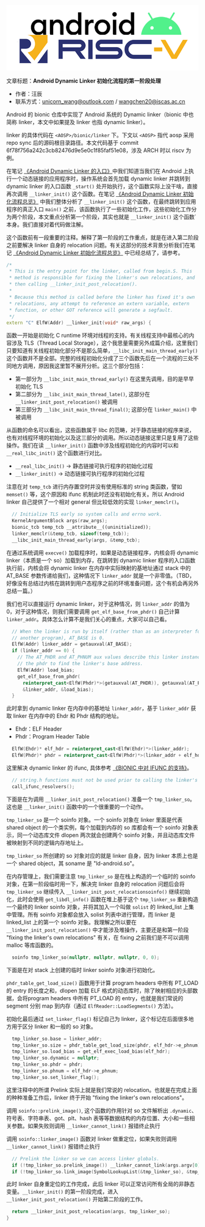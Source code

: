 ![](./diagrams/android-riscv.png)

文章标题：**Android Dynamic Linker 初始化流程的第一阶段处理**

- 作者：汪辰
- 联系方式：<unicorn_wang@outlook.com> / <wangchen20@iscas.ac.cn>

Android 的 bionic 仓库中实现了 Android 系统的 Dynamic linker（bionic 中也简称 linker，本文中如果提及 linker 也指 dynamic linker）。

linker 的具体代码在 `<AOSP>/bionic/linker` 下。下文以 `<AOSP>` 指代 aosp 采用 repo sync 后的源码根目录路径。本文代码基于 commit 6f78f756a242c3cb82476d9e5e0c1f85faf51e08，涉及 ARCH 时以 riscv 为例。

在笔记 [《Android Dynamic Linker 的入口》][1]中我们知道当我们在 Android 上执行一个动态链接的应用程序时，操作系统会首先加载 dynamic linker 并跳转到 dynamic linker 的入口函数 `_start()` 处开始执行，这个函数实际上没干啥，直接再次调用 `__linker_init()` 这个函数。在笔记 [《Android Dynamic Linker 初始化流程总览》][2] 中我们整体分析了 `__linker_init()` 这个函数，在最终跳转到应用程序的真正入口 `main()` 之前，该函数执行了一些初始化工作，这些初始化工作分为两个阶段，本文重点分析第一个阶段，其实也就是 `__linker_init()` 这个函数` 本身。我们直接对着代码做注解。

这个函数前有一段重要的注释。解释了第一阶段的工作重点，就是在进入第二阶段之前要解决 linker 自身的 relocation 问题。有关这部分的技术背景分析我们在笔记 [《Android Dynamic Linker 初始化流程总览》][2] 中已经总结了，请参考。

```cpp
/*
 * This is the entry point for the linker, called from begin.S. This
 * method is responsible for fixing the linker's own relocations, and
 * then calling __linker_init_post_relocation().
 *
 * Because this method is called before the linker has fixed it's own
 * relocations, any attempt to reference an extern variable, extern
 * function, or other GOT reference will generate a segfault.
 */
extern "C" ElfW(Addr) __linker_init(void* raw_args) {
```

函数一开始是初始化 C runtime 环境对线程的支持。有关线程支持中最核心的内容涉及 TLS（Thread Local Storage），这个我思量需要另外成篇介绍，这里我们只要知道有关线程初始化部分不是那么简单，`__libc_init_main_thread_early()` 这个函数并不是全部。完整的线程初始化分成了三个函数先后在一个流程的三处不同地方调用，原因我这里暂不展开分析。这三个部分包括：

- 第一部分为 `__libc_init_main_thread_early()` 在这里先调用，目的是早早初始化 TLS
- 第二部分为 `__libc_init_main_thread_late()`, 这部分在 `__linker_init_post_relocation()` 被调用
- 第三部分为 `__libc_init_main_thread_final()`; 这部分在 `linker_main()` 中被调用

从函数的命名可以看出，这些函数属于 libc 的范畴，对于静态链接的程序来说，也有对线程环境的初始化以及这三部分的调用。所以动态链接这里只是复用了这些操作。我们在读 `__linker_init()` 函数中涉及线程初始化的内容时可以和 `__real_libc_init()` 这个函数进行对比。

- `__real_libc_init()` -> 静态链接可执行程序的初始化过程
- `__linker_init()` -> 动态链接可执行程序的初始化过程

注意在对 `temp_tcb` 进行内存置空时并没有使用标准的 string 类函数，譬如 `memset()` 等，这个原因和 ifunc 机制此时还没有初始化有关。所以 Android linker 自己提供了一个相对 general 但比较低效的实现 `linker_memclr()`。

```cpp
  // Initialize TLS early so system calls and errno work.
  KernelArgumentBlock args(raw_args);
  bionic_tcb temp_tcb __attribute__((uninitialized));
  linker_memclr(&temp_tcb, sizeof(temp_tcb));
  __libc_init_main_thread_early(args, &temp_tcb);
```

在通过系统调用 `execve()` 加载程序时，如果是动态链接程序，内核会将 dynamic linker（本质是一个 so）加载到内存，在跳转到 dynamic linker 程序的入口函数执行前，内核会将 dynamic linker 在内存中实际映射的基地址通过 stack 中的 AT_BASE 参数传递给我们，这种情况下 `linker_addr` 就是一个非零值。（TBD，好像没有总结过内核在跳转到用户态程序之前的环境准备问题，这个有机会再另外总结一篇。）

我们也可以直接运行 dynamic linker，对于这种情况，则 `linker_addr` 的值为 0，对于这种情况，则我们需要调用 `get_elf_base_from_phdr()` 自己计算 `linker_addr`。具体怎么计算不是我们关心的重点，大家可以自己看。

```cpp
  // When the linker is run by itself (rather than as an interpreter for
  // another program), AT_BASE is 0.
  ElfW(Addr) linker_addr = getauxval(AT_BASE);
  if (linker_addr == 0) {
    // The AT_PHDR and AT_PHNUM aux values describe this linker instance, so use
    // the phdr to find the linker's base address.
    ElfW(Addr) load_bias;
    get_elf_base_from_phdr(
      reinterpret_cast<ElfW(Phdr)*>(getauxval(AT_PHDR)), getauxval(AT_PHNUM),
      &linker_addr, &load_bias);
  }
```

此时拿到 dynamic linker 在内存中的基地址 `linker_addr`，基于 `linker_addr` 获取 linker 在内存中的 Ehdr 和 Phdr 结构的地址。
- Ehdr：ELF Header
- Phdr：Program Header Table

```cpp
  ElfW(Ehdr)* elf_hdr = reinterpret_cast<ElfW(Ehdr)*>(linker_addr);
  ElfW(Phdr)* phdr = reinterpret_cast<ElfW(Phdr)*>(linker_addr + elf_hdr->e_phoff);
```

这里解决 dynamic linker 的 ifunc, 具体参考 [《BIONIC 中对 IFUNC 的支持》][3]。

```cpp
  // string.h functions must not be used prior to calling the linker's ifunc resolvers.
  call_ifunc_resolvers();
```

下面是在为调用 `__linker_init_post_relocation()` 准备一个 `tmp_linker_so`。这也是 `__linker_init()` 函数中的一个很重要的一个动作。
 
`tmp_linker_so` 是一个 soinfo 对象。一个 soinfo 对象在 linker 里面是代表 shared object 的一个类实例，每个加载到内存的 so 库都会有一个 soinfo 对象表示，同一个动态库文件 dlopen 两次就会创建两个 soinfo 对象，并且动态库文件被映射到不同的逻辑内存地址上。

`tmp_linker_so` 所创建的 so 对象对应的就是 linker 自身，因为 linker 本质上也是一个 shared object，其 soname 是 "ld-android.so"。

在内存管理上，我们需要注意 `tmp_linker_so` 是在栈上构造的一个临时的 soinfo 对象，在第一阶段临时用一下，解决完 linker 自身的 relocation 问题后会将 `tmp_linker_so` 继续传入 `__linker_init_post_relocationsoinfo()` 继续初始化，此时会使用 `get_libdl_info()` 函数在堆上基于这个 `tmp_linker_so` 重新构造一个最终的 linker soinfo 对象，并将其加入一个叫做 `solist` 的 linked_list 上集中管理。所有 soinfo 对象都会放入 solist 列表中进行管理，而 linker 是 linked_list 上的第一个 soinfo 对象。我理解之所以要在 `__linker_init_post_relocation()` 中才能涉及堆操作，主要还是和第一阶段 "fixing the linker's own relocations" 有关，在 fixing 之前我们是不可以调用 malloc 等库函数的。

```cpp
  soinfo tmp_linker_so(nullptr, nullptr, nullptr, 0, 0);
```

下面是在对 stack 上创建的临时 linker soinfo 对象进行初始化。

`phdr_table_get_load_size()` 函数用于计算 program headers 中所有 PT_LOAD 的 entry 的长度之和，dlopen 加载 ELF 格式的动态库时，除了映射相应的头部数据，会将program headers 中所有 PT_LOAD 的 entry，也就是我们常说的 segment 分别 map 到内存（通过 `ElfReader::LoadSegments()` 方法）。

初始化最后通过 `set_linker_flag()` 标记自己为 linker，这个标记在后面很多地方用于区分 linker 和一般的 so 对象。

```cpp
  tmp_linker_so.base = linker_addr;
  tmp_linker_so.size = phdr_table_get_load_size(phdr, elf_hdr->e_phnum);
  tmp_linker_so.load_bias = get_elf_exec_load_bias(elf_hdr);
  tmp_linker_so.dynamic = nullptr;
  tmp_linker_so.phdr = phdr;
  tmp_linker_so.phnum = elf_hdr->e_phnum;
  tmp_linker_so.set_linker_flag();
```

这里注释中的所谓 Prelink 实际上就是我们常说的 relocation。也就是在完成上面的种种准备工作后，linker 终于开始 "fixing the linker's own relocations"。

调用 `soinfo::prelink_image()`, 这个函数的作用针对 so 文件解析出 `.dynamic`、符号表、字符串表、got、plt、hash 表等等数据结构的内存位置、大小和一些相关参数。如果失败则调用 `__linker_cannot_link()` 报错终止执行
   
调用 `soinfo::linker_image()` 函数对 linker 做重定位，如果失败则调用 `__linker_cannot_link()` 报错终止执行

```cpp
  // Prelink the linker so we can access linker globals.
  if (!tmp_linker_so.prelink_image()) __linker_cannot_link(args.argv[0]);
  if (!tmp_linker_so.link_image(SymbolLookupList(&tmp_linker_so), &tmp_linker_so, nullptr, nullptr)) __linker_cannot_link(args.argv[0]);
```

此时 linker 自身重定位的工作完成，此后 linker 可以正常访问所有全局的非静态变量。`__linker_init()` 的第一阶段完成，进入 `__linker_init_post_relocation()` 开始第二阶段的工作。

```cpp
  return __linker_init_post_relocation(args, tmp_linker_so);
}
```

[1]:./20221220-andorid-linker-entry.md
[2]:./20221222-android-dynamic-linker-overview.md
[3]:./20220623-ifunc-bionic.md